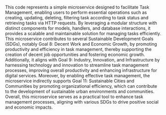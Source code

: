
This code represents a simple microservice designed to facilitate Task Management, enabling users to perform essential operations such as creating, updating, deleting, filtering task according to task status and retrieving tasks via HTTP requests. By leveraging a modular structure with distinct components for models, handlers, and database interactions, it provides a scalable and maintainable solution for managing tasks efficiently. This microservice contributes to several Sustainable Development Goals (SDGs), notably Goal 8: Decent Work and Economic Growth, by promoting productivity and efficiency in task management, thereby supporting the creation of decent job opportunities and fostering economic growth. Additionally, it aligns with Goal 9: Industry, Innovation, and Infrastructure by harnessing technology and innovation to streamline task management processes, improving overall productivity and enhancing infrastructure for digital services. Moreover, by enabling effective task management, the microservice indirectly supports Goal 11: Sustainable Cities and Communities by promoting organizational efficiency, which can contribute to the development of sustainable urban environments and communities. Overall, this microservice serves as a practical tool to enhance task management processes, aligning with various SDGs to drive positive social and economic impacts.